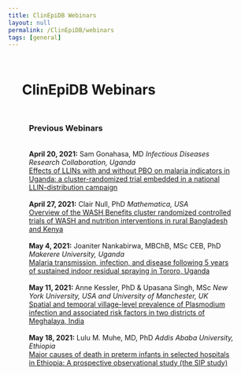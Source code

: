 ```yaml
---
title: ClinEpiDB Webinars
layout: null
permalink: /ClinEpiDB/webinars
tags: [general]
---
```

<h1 style="padding:1em">ClinEpiDB Webinars</h1>
<div class="static-content" style="padding:0 3em">

<h3>Previous Webinars</h3>
<br>
<b>April 20, 2021:</b> Sam Gonahasa, MD <i>Infectious Diseases Research Collaboration, Uganda</i>
<br>
<a target="_blank" href="https://youtu.be/1V21DrZ0VXM" target="_blank">Effects of LLINs with and without PBO on malaria indicators in Uganda: a cluster-randomized trial embedded in a national LLIN-distribution campaign</a>
<br>
<br>
<b>April 27, 2021:</b> Clair Null, PhD <i>Mathematica, USA</i>
<br>
<a target="_blank" href="https://youtu.be/eWqvY4tlAX0" target="_blank">Overview of the WASH Benefits cluster randomized controlled trials of WASH and nutrition interventions in rural Bangladesh and Kenya</a>
<br>
<br>
<b>May 4, 2021:</b> Joaniter Nankabirwa, MBChB, MSc CEB, PhD <i>Makerere University, Uganda</i>
<br>
<a target="_blank" href="https://youtu.be/WR-8Ngue7PU" target="_blank">Malaria transmission, infection, and disease following 5 years of sustained indoor residual spraying in Tororo, Uganda</a>
<br>
<br>
<b>May 11, 2021:</b> Anne Kessler, PhD & Upasana Singh, MSc <i>New York University, USA and University of Manchester, UK</i>
<br>
<a target="_blank" href="https://youtu.be/gN8JCKuXWfs" target="_blank">Spatial and temporal village-level prevalence of Plasmodium infection and associated risk factors in two districts of Meghalaya, India</a>
<br>
<br>
<b>May 18, 2021:</b> Lulu M. Muhe, MD, PhD <i>Addis Ababa University, Ethiopia</i>
<br>
<a target="_blank" href="https://youtu.be/s90gmMZurLE" target="_blank">Major causes of death in preterm infants in selected hospitals in Ethiopia: A prospective observational study (the SIP study)</a>


</div>
